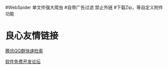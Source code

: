 #WebSpider
单文件强大爬虫
#自带广告过滤
禁止外链
#下载Zip，等自定义附件功能


 # 良心友情链接

[腾讯QQ群快速检索](http://u.720life.cn/s/8cf73f7c)

[软件免费开发论坛](http://u.720life.cn/s/bbb01dc0)